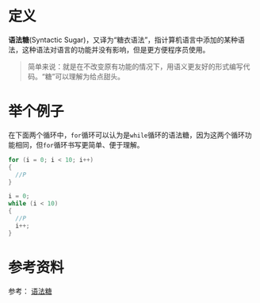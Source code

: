 # 定义

**语法糖**(Syntactic Sugar)，又译为“糖衣语法”，指计算机语言中添加的某种语法，这种语法对语言的功能并没有影响，但是更方便程序员使用。   

> 简单来说：就是在不改变原有功能的情况下，用语义更友好的形式编写代码。“糖”可以理解为给点甜头。

# 举个例子

在下面两个循环中，`for`循环可以认为是`while`循环的语法糖，因为这两个循环功能相同，但`for`循环书写更简单、便于理解。   

```c
for (i = 0; i < 10; i++)
{
  //P
}
```

```c
i = 0;
while (i < 10)
{
  //P
  i++;
}
```

# 参考资料

参考： [语法糖](https://zh.wikipedia.org/zh-hans/%E8%AF%AD%E6%B3%95%E7%B3%96)